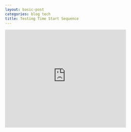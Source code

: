 ```yaml
---
layout: basic-post
categories: blog tech
title: Testing Time Start Sequence
---
```

<iframe width="400" height="323" src="http://www.youtube.com/embed/Dp4XiM-vUjw?wmode=transparent&autohide=1&egm=0&hd=1&iv_load_policy=3&modestbrand ng=1&rel=0&showinfo=0&showsearch=0" frameborder="0" allowfullscreen>
</iframe>

